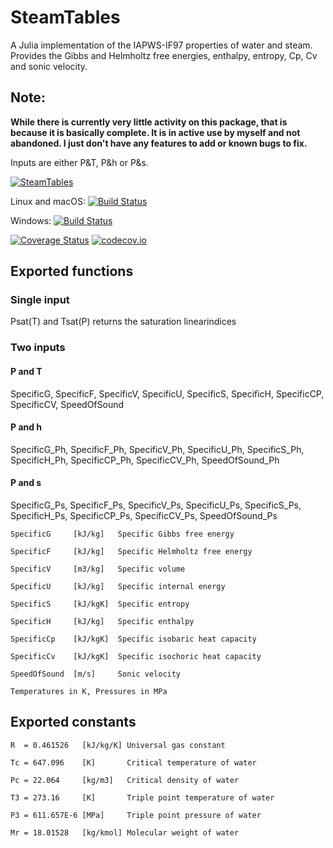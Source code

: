 # SteamTables

A Julia implementation of the IAPWS-IF97 properties of water and steam.
Provides the Gibbs and Helmholtz free energies, enthalpy, entropy, Cp, Cv and sonic velocity.

## Note:
**While there is currently very little activity on this package, that is because it is basically complete. It is in active use by myself and not abandoned. I just don't have any features to add or known bugs to fix.**


Inputs are either P&T, P&h or P&s.

[![SteamTables](http://pkg.julialang.org/badges/SteamTables_0.6.svg)](http://pkg.julialang.org/?pkg=SteamTables)

Linux and macOS: [![Build Status](https://travis-ci.org/braamvandyk/SteamTables.jl.svg?branch=master)](https://travis-ci.org/braamvandyk/SteamTables.jl)

Windows: [![Build Status](https://ci.appveyor.com/api/projects/status/github/braamvandyk/SteamTables.jl?branch=master&svg=true)](https://ci.appveyor.com/project/braamvandyk/SteamTables-jl/branch/master)

[![Coverage Status](https://coveralls.io/repos/braamvandyk/SteamTables.jl/badge.svg?branch=master)](https://coveralls.io/r/braamvandyk/SteamTables.jl?branch=master)
[![codecov.io](http://codecov.io/github/braamvandyk/SteamTables.jl/coverage.svg?branch=master)](http://codecov.io/github/braamvandyk/SteamTables.jl?branch=master)

## Exported functions

### Single input

  Psat(T) and Tsat(P) returns the saturation linearindices

### Two inputs

#### P and T

  SpecificG, SpecificF, SpecificV, SpecificU, SpecificS, SpecificH, SpecificCP, SpecificCV, SpeedOfSound

#### P and h

  SpecificG_Ph, SpecificF_Ph, SpecificV_Ph, SpecificU_Ph, SpecificS_Ph, SpecificH_Ph, SpecificCP_Ph, SpecificCV_Ph, SpeedOfSound_Ph

#### P and s

  SpecificG_Ps, SpecificF_Ps, SpecificV_Ps, SpecificU_Ps, SpecificS_Ps, SpecificH_Ps, SpecificCP_Ps, SpecificCV_Ps, SpeedOfSound_Ps

    SpecificG     [kJ/kg]   Specific Gibbs free energy

    SpecificF     [kJ/kg]   Specific Helmholtz free energy

    SpecificV     [m3/kg]   Specific volume

    SpecificU     [kJ/kg]   Specific internal energy

    SpecificS     [kJ/kgK]  Specific entropy

    SpecificH     [kJ/kg]   Specific enthalpy

    SpecificCp    [kJ/kgK]  Specific isobaric heat capacity

    SpecificCv    [kJ/kgK]  Specific isochoric heat capacity

    SpeedOfSound  [m/s]     Sonic velocity

    Temperatures in K, Pressures in MPa

## Exported constants

    R  = 0.461526   [kJ/kg/K] Universal gas constant

    Tc = 647.096    [K]       Critical temperature of water

    Pc = 22.064     [kg/m3]   Critical density of water

    T3 = 273.16     [K]       Triple point temperature of water

    P3 = 611.657E-6 [MPa]     Triple point pressure of water

    Mr = 18.01528   [kg/kmol] Molecular weight of water
  
